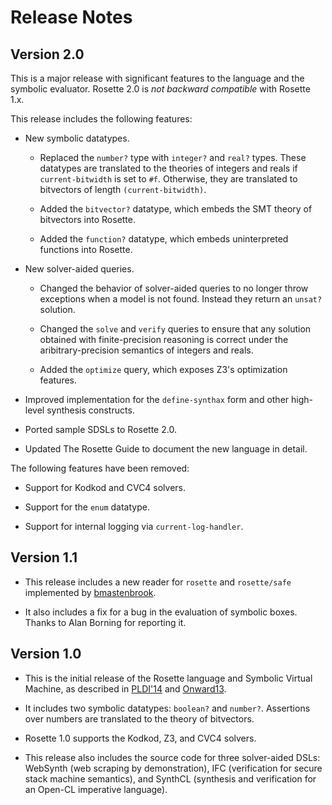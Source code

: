 # Release Notes

## Version 2.0

This is a major release with significant features to the language and
the symbolic evaluator.  Rosette 2.0 is *not backward compatible* with
Rosette 1.x.

This release includes the following features:

- New symbolic datatypes.

  - Replaced the `number?` type with `integer?` and `real?` types.
    These datatypes are translated to the theories of integers and
    reals if `current-bitwidth` is set to `#f`.  Otherwise, they are
    translated to bitvectors of length `(current-bitwidth)`.
	
   - Added the `bitvector?` datatype, which embeds the SMT theory of
     bitvectors into Rosette.

   - Added the `function?` datatype, which embeds uninterpreted
   functions into Rosette.

- New solver-aided queries.

  - Changed the behavior of solver-aided queries to no longer throw
  exceptions when a model is not found.  Instead they return an
  `unsat?` solution.

  - Changed the `solve` and `verify` queries to ensure that any
  solution obtained with finite-precision reasoning is correct under
  the aribitrary-precision semantics of integers and reals.

  - Added the `optimize` query, which exposes Z3's optimization
   features.

- Improved implementation for the `define-synthax` form and other
  high-level synthesis constructs.

- Ported sample SDSLs to Rosette 2.0.

- Updated The Rosette Guide to document the new language in detail.

The following features have been removed:

- Support for Kodkod and CVC4 solvers.

- Support for the `enum` datatype.

- Support for internal logging via `current-log-handler`.

## Version 1.1

- This release includes a new reader for `rosette` and `rosette/safe`
  implemented by [bmastenbrook](https://github.com/bmastenbrook).

- It also includes a fix for a bug in the evaluation of symbolic
  boxes.  Thanks to Alan Borning for reporting it.

## Version 1.0

- This is the initial release of the Rosette language and Symbolic
  Virtual Machine, as described in [PLDI'14][1] and [Onward13][2].

- It includes two symbolic datatypes: `boolean?` and `number?`.
  Assertions over numbers are translated to the theory of bitvectors.

- Rosette 1.0 supports the Kodkod, Z3, and CVC4 solvers.

- This release also includes the source code for three solver-aided
  DSLs: WebSynth (web scraping by demonstration), IFC (verification
  for secure stack machine semantics), and SynthCL (synthesis and
  verification for an Open-CL imperative language).


[1]: http://dl.acm.org/citation.cfm?id=2594340
[2]: http://dl.acm.org/citation.cfm?id=2509586

